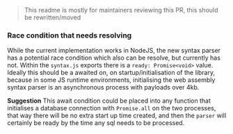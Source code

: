 > This readme is mostly for maintainers reviewing this PR, this should be rewritten/moved

### Race condition that needs resolving

While the current implementation works in NodeJS, the new syntax parser has a potential race condition which also can be resolve, but currently has not.
Within the `syntax.js` exports there is a `ready: Promise<void>` value. Ideally this should be a awaited on, on startup/initialisation of the library, because in some JS runtime environments, initialising the web assembly syntax parser is an asynchronous process with payloads over 4kb.

**Suggestion**
This await condition could be placed into any function that initialises a database connection with `Promise.all` on the two processes, that way there will be no extra start up time created, and then the `parser` will certainly be ready by the time any sql needs to be processed.
